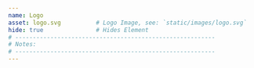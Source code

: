 ```yaml
---
name: Logo
asset: logo.svg          # Logo Image, see: `static/images/logo.svg`
hide: true               # Hides Element
# ---------------------------------------------------------
# Notes:
# ---------------------------------------------------------
---
```

